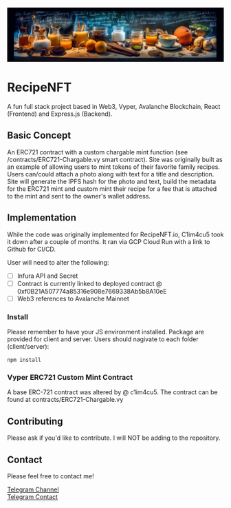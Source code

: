 ![alt text](https://github.com/c1im4cu5/RecipeNFT/blob/main/client/src/images/header.png)

# RecipeNFT
A fun full stack project based in Web3, Vyper, Avalanche Blockchain, React (Frontend) and Express.js (Backend).

## Basic Concept
An ERC721 contract with a custom chargable mint function (see /contracts/ERC721-Chargable.vy smart contract). Site was originally built as an example of allowing users to mint tokens of their favorite family recipes. Users can/could attach a photo along with text for a title and description. Site will generate the IPFS hash for the photo and text, build the metadata for the ERC721 mint and custom mint their recipe for a fee that is attached to the mint and sent to the owner's wallet address.

## Implementation
While the code was originally implemented for RecipeNFT.io, C1im4cu5 took it down after a couple of months. It ran via GCP Cloud Run with a link to Github for CI/CD.

User will need to alter the following:

- [ ] Infura API and Secret
- [ ] Contract is currently linked to deployed contract @ 0xf0B21A507774a85316e908e7669338Ab5b8A10eE
- [ ] Web3 references to Avalanche Mainnet

### Install
Please remember to have your JS environment installed. Package are provided for client and server. Users should nagivate to each folder (client/server):

```
npm install
```

### Vyper ERC721 Custom Mint Contract
A base ERC-721 contract was altered by @ c1im4cu5. The contract can be found at contracts/ERC721-Chargable.vy

## Contributing
Please ask if you'd like to contribute. I will NOT be adding to the repository.

## Contact
Please feel free to contact me!

[Telegram Channel](https://t.me/parcaeio) <br>
[Telegram Contact](https://t.me/c1im4cu5) <br>
